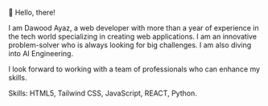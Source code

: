👋 Hello, there!

I am Dawood Ayaz, a web developer with more than a year of experience in the tech world specializing in creating web applications. I am an innovative problem-solver who is always looking for big challenges. I am also diving into AI Engineering.

I look forward to working with a team of professionals who can enhance my skills.  

Skills:
HTML5, Tailwind CSS, JavaScript, REACT, Python.

<!---
Dawoodayaz20/Dawoodayaz20 is a ✨ special ✨ repository because its `README.md` (this file) appears on your GitHub profile.
You can click the Preview link to take a look at your changes.
--->

